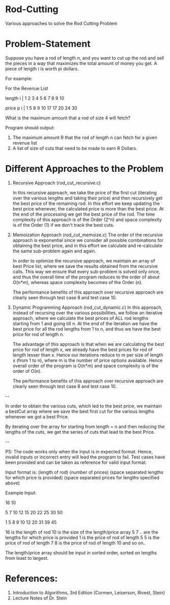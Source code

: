 # Rod-Cutting
Various approaches to solve the Rod Cutting Problem

# Problem-Statement
Suppose you have a rod of length n, and you want to cut up the rod and sell the pieces in
a way that maximizes the total amount of money you get. A piece of length i is worth pi
dollars.

For example:

For the Revenue List


length  i | 1   2   3   4   5   6   7   8   9   10

price p i | 1   5   8   9  10  17  17  20  24   30

What is the maximum amount that a rod of size 4 will fetch?

Program should output:
1. The maximum amount R that the rod of length n can fetch for a given revenue list
2. A list of size of cuts that need to be made to earn R Dollars.

# Different Approaches to the Problem

1. Recursive Approach (rod_cut_recursive.c)

    In this recursive approach, we take the price of the first cut (iterating over the various lengths and taking their price)
    and then recursively get the best price of the remaining rod. In this effort we keep updating the best price whenever, the
    calculated price is more than the best price. At the end of the processing we get the best price of the rod.
    The time complexity of this approach is of the Order (2^n) and space complexity is of the Order (1) if we don't track the best cuts.

2. Memoization Approach (rod_cut_memoize.c)
    The order of the recursive approach is exponential since we consider all possible combinations for obtaining the best price,
    and in this effort we calculate and re-calculate the same sub-problem again and again.

    In order to optimize the recursive approach, we maintain an array of best Price list, where we save the results obtained from
    the recursive calls. This way we ensure that every sub-problem is solved only once, and thus the overall time of the program 
    reduces to the order of about O(n*m), whereas space complexity becomes of the Order (n).
    
    The performance benefits of this approach over recursive approach are clearly seen through test case 8 and test case 10.

3. Dynamic Programming Approach (rod_cut_dynamic.c)
    In this approach, instead of recursing over the various possibilities, we follow an iterative approach, where we calculate
    the best prices of ALL rod lengths starting from 1 and going till n. At the end of the iteration we have the best price
    for all the rod lengths from 1 to n, and thus we have the best price for rod of length n.

    The advantage of this approach is that when we are calculating the best price for rod of length x, we already have the best prices
    for rod of length lesser than x. Hence our iterations reduce to m per size of length x (from 1 to n), where m is the number of price
    options available.
    Hence overall order of the program is O(n*m) and space complexity is of the order of O(n).

    The performance benefits of this approach over recursive approach are clearly seen through test case 8 and test case 10.

--

In order to obtain the various cuts, which led to the best price, we maintain a bestCut array where we save the best first cut for
the various lengths whenever we got a best Price.

By iterating over the array for starting from length = n and then reducing the lengths of the cuts, we get the series of cuts that 
lead to the best Price.

--

PS: The code works only when the input is in expected format. Hence, invalid inputs or incorrect entry will lead the program to fail.
Test cases have been provided and can be taken as reference for valid input format.

Input format is:
(length of rod) (number of prices)
(space separated lengths for which price is provided)
(space separated prices for lengths specified above)

Example Input:

16 10

5 7 10 12 15 20 22 25 30 50

1 5 8 9 10 12 20 31 39 45

16 is the length of rod
10 is the size of the length/price array
5 7 .. are the lengths for which price is provided
1 is the price of rod of length 5
5 is the price of rod of length 7
8 is the price of rod of length 10
and so on..

The length/price array should be input in sorted order, sorted on lengths from least to largest.


# References:

1. Introduction to Algorithms, 3rd Edition (Cormen, Leiserson, Rivest, Stein)
2. Lecture Notes of Dr. Stein
